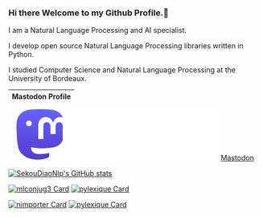 ### Hi there Welcome to my Github Profile.👋

I am a Natural Language Processing and AI specialist.

I develop open source Natural Language Processing libraries written in Python.

I studied Computer Science and Natural Language Processing at the University of Bordeaux.

<div align='center'>

Mastodon Profile       |
:-------------------------:|
[![mastodon profile](https://raw.githubusercontent.com/mastodon/mastodon/main/lib/assets/wordmark.dark.png)](https://fosstodon.org/@SekouDiao)
<a rel="me" href="https://fosstodon.org/@SekouDiao">Mastodon</a>

</div>

[![SekouDiaoNlp's GitHub stats](https://github-readme-stats.vercel.app/api?username=SekouDiaoNlp&count_private=true&show_icons=true&theme=dark)](https://github.com/SekouDiaoNlp/)

<!--
[![SekouDiaoNlp's wakatime stats](https://github-readme-stats.vercel.app/api/wakatime?username=SekouDiaoNlp&theme=dark)](https://github.com/anuraghazra/github-readme-stats)
-->

[![mlconjug3 Card](https://github-readme-stats.vercel.app/api/pin/?username=SekouDiaoNlp&repo=mlconjug3&theme=dark)](https://github.com/SekouDiaoNlp/mlconjug3) [![pylexique Card](https://github-readme-stats.vercel.app/api/pin/?username=SekouDiaoNlp&repo=pylexique&theme=dark)](https://github.com/SekouDiaoNlp/pylexique)

[![nimporter Card](https://github-readme-stats.vercel.app/api/pin/?username=Pebaz&repo=nimporter&theme=dark)](https://github.com/Pebaz/nimporter) [![pylexique Card](https://github-readme-stats.vercel.app/api/pin/?username=juancarlospaco&repo=faster-than-csv&theme=dark)](https://github.com/juancarlospaco/faster-than-csv)

<!--
**SekouDiaoNlp/SekouDiaoNlp** is a ✨ _special_ ✨ repository because its `README.md` (this file) appears on your GitHub profile.

Here are some ideas to get you started:

- 🔭 I’m currently working on ...
- 🌱 I’m currently learning ...
- 👯 I’m looking to collaborate on ...
- 🤔 I’m looking for help with ...
- 💬 Ask me about ...
- 📫 How to reach me: ...
- 😄 Pronouns: ...
- ⚡ Fun fact: ...
-->
